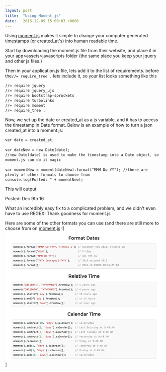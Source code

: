 ```yaml
---
layout: post
title:  "Using Moment.js"
date:   2016-12-09 15:00:03 +0000
---
```



Using [moment.js](http://momentjs.com/) makes it simple to change your computer generated timestamps (or created_at's) into human readable time. 

Start by downloading the moment.js file from their website, and place it in your app>assets>javascripts folder (the same place you keep your jquery and other js files.)

Then in your application.js file, lets add it to the list of requirements.
before the` //= require_tree . ` lets include it, so your list looks something like this

```
//= require jquery
//= require jquery_ujs
//= require bootstrap-sprockets
//= require turbolinks
//= require moment
//= require_tree .
```

Now, we set up the date or created_at as a js variable, and it has to access the timestamp in Date format. 
Below is an example of how to turn a json created_at into a moment.js:

```
var date = created_at; 

var dateNew = new Date(date);
//new Date(date) is used to make the timestamp into a Date object, so moment.js can do it magic

var momentNew = moment(dateNew).format("MMM Do YY"); //there are plenty of other formats to choose from
console.log(Posted: " + momentNew);
```


This will output

Posted: Dec 9th 16

What an incredibly easy fix to a complicated problem, and we didn't even have to use REGEX! 
Thank goodness for moment.js

Here are some of the other formats you can use (and there are still more to choose from on [moment.js](http://momentjs.com/)
![<img src="img/Moment_js1.jpg">]


